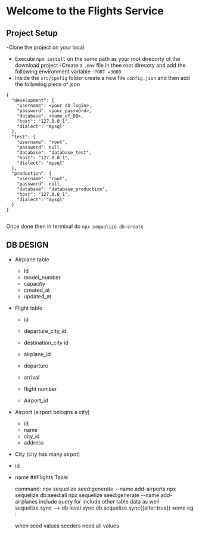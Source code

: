 # Welcome to the Flights Service

## Project Setup

-Clone the project on your local

- Execute `npm install` on the same path as your root direcorty of the download project
  -Create a `.env` file in thee root direcoty and add the following environment variable -`PORT =3000`
- Inside the `src/cpnfig` folder create a new file `config.json` and then add the following piece of json

```
{
  "development": {
    "username": <your db login>,
    "password": <your_password>,
    "database": <name_of_DB>,
    "host": "127.0.0.1",
    "dialect": "mysql"
  },
  "test": {
    "username": "root",
    "password": null,
    "database": "database_test",
    "host": "127.0.0.1",
    "dialect": "mysql"
  },
  "production": {
    "username": "root",
    "password": null,
    "database": "database_production",
    "host": "127.0.0.1",
    "dialect": "mysql"
  }
}


```

Once done then in terminal do `npx sequelize db:create`

## DB DESIGN

- Airplane table

  - Id
  - model_number
  - capacity
  - created_at
  - updated_at

- Flight table

  - id
  - departure_city_id
  - destination_city id

  - airplane_id
  - departure
  - arrival
  - flight number
  - Airport_id

- Airport (airport belogns a city)

  - id
  - name
  - city_id
  - address

- City (city has many airpot)
- id
- name
  ##Flights Table

  command: npx sequelize seed:generate --name add-airports
  npx sequelize db:seed:all
  npx sequelize seed:generate --name add-airplanes
  include query for include other table data as well
  sequelize.sync --> db level sync
  db.sequelize.sync({alter:true})
  some eg :
    <!-- const city = await City.findOne({
        where: {
          id: 21,
        },
      });
      const airports = await city.getAirports();
      console.log(airports); -->

  when seed values seeders need all values
